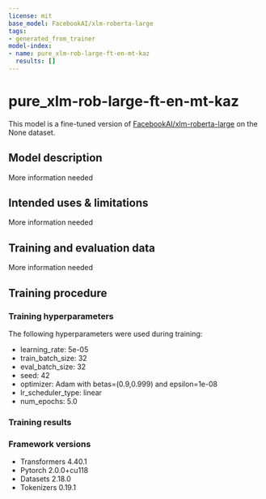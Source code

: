 ```yaml
---
license: mit
base_model: FacebookAI/xlm-roberta-large
tags:
- generated_from_trainer
model-index:
- name: pure_xlm-rob-large-ft-en-mt-kaz
  results: []
---
```


<!-- This model card has been generated automatically according to the information the Trainer had access to. You
should probably proofread and complete it, then remove this comment. -->

# pure_xlm-rob-large-ft-en-mt-kaz

This model is a fine-tuned version of [FacebookAI/xlm-roberta-large](https://huggingface.co/FacebookAI/xlm-roberta-large) on the None dataset.

## Model description

More information needed

## Intended uses & limitations

More information needed

## Training and evaluation data

More information needed

## Training procedure

### Training hyperparameters

The following hyperparameters were used during training:
- learning_rate: 5e-05
- train_batch_size: 32
- eval_batch_size: 32
- seed: 42
- optimizer: Adam with betas=(0.9,0.999) and epsilon=1e-08
- lr_scheduler_type: linear
- num_epochs: 5.0

### Training results



### Framework versions

- Transformers 4.40.1
- Pytorch 2.0.0+cu118
- Datasets 2.18.0
- Tokenizers 0.19.1
